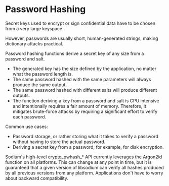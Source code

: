# Password Hashing

Secret keys used to encrypt or sign confidential data have to be chosen from a very large keyspace.

However, passwords are usually short, human-generated strings, making dictionary attacks practical.

Password hashing functions derive a secret key of any size from a password and salt.

  - The generated key has the size defined by the application, no matter what the password length is.
  - The same password hashed with the same parameters will always produce the same output.
  - The same password hashed with different salts will produce different outputs.
  - The function deriving a key from a password and salt is CPU intensive and intentionally requires a fair amount of memory. Therefore, it mitigates brute-force attacks by requiring a significant effort to verify each password.
  
Common use cases:

  - Password storage, or rather storing what it takes to verify a password without having to store the actual password.
  - Deriving a secret key from a password; for example, for disk encryption.
  
Sodium's high-level crypto_pwhash_* API currently leverages the Argon2id function on all platforms. This can change at any point in time, but it is guaranteed that a given version of libsodium can verify all hashes produced by all previous versions from any platform. Applications don't have to worry about backward compatibility.
